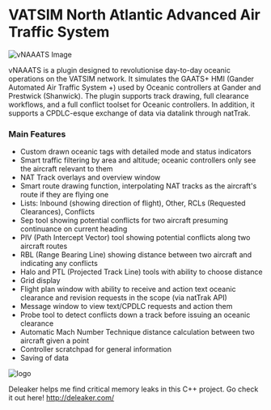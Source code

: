 # VATSIM North Atlantic Advanced Air Traffic System
![vNAAATS Image](https://i.imgur.com/X6pVVmE.png)

vNAAATS is a plugin designed to revolutionise day-to-day oceanic operations on the VATSIM network. It simulates the GAATS+ HMI (Gander Automated Air Traffic System +) used by Oceanic controllers at Gander and Prestwick (Shanwick). The plugin supports track drawing, full clearance workflows, and a full conflict toolset for Oceanic controllers. In addition, it supports a CPDLC-esque exchange of data via datalink through natTrak.

### Main Features
- Custom drawn oceanic tags with detailed mode and status indicators
- Smart traffic filtering by area and altitude; oceanic controllers only see the aircraft relevant to them
- NAT Track overlays and overview window
- Smart route drawing function, interpolating NAT tracks as the aircraft's route if they are flying one
- Lists: Inbound (showing direction of flight), Other, RCLs (Requested Clearances), Conflicts
- Sep tool showing potential conflicts for two aircraft presuming continuance on current heading
- PIV (Path Intercept Vector) tool showing potential conflicts along two aircraft routes
- RBL (Range Bearing Line) showing distance between two aircraft and indicating any conflicts
- Halo and PTL (Projected Track Line) tools with ability to choose distance
- Grid display
- Flight plan window with ability to receive and action text oceanic clearance and revision requests in the scope (via natTrak API)
- Message window to view text/CPDLC requests and action them
- Probe tool to detect conflicts down a track before issuing an oceanic clearance
- Automatic Mach Number Technique distance calculation between two aircraft given a point
- Controller scratchpad for general information
- Saving of data

![logo](https://resources.ganderoceanic.com/media/img/brand/bnr/small_bnr.png)

Deleaker helps me find critical memory leaks in this C++ project. Go check it out here! http://deleaker.com/
